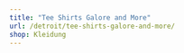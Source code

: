 ```yaml
---
title: "Tee Shirts Galore and More"
url: /detroit/tee-shirts-galore-and-more/
shop: Kleidung
---
```

